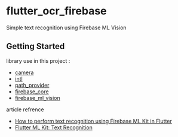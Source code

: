 # flutter_ocr_firebase

Simple text recognition using Firebase ML Vision

## Getting Started

library use in this project :
- [camera](https://pub.dev/packages/camera)
- [intl](https://pub.dev/packages/intl)
- [path_provider](https://pub.dev/packages/path_provider)
- [firebase_core](https://pub.dev/packages/firebase_core)
- [firebase_ml_vision](https://pub.dev/packages/firebase_ml_vision)

article refrence
- [How to perform text recognition using Firebase ML Kit in Flutter](https://blog.codemagic.io/text-recognition-using-firebase-ml-kit-flutter/)
- [Flutter ML Kit: Text Recognition](https://medium.com/nusanet/flutter-ml-kit-text-recognition-a2ad7b98ed60)
